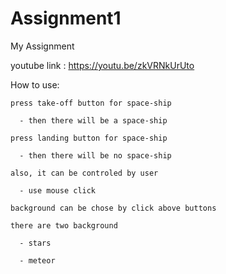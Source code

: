 # Assignment1
My Assignment

youtube link : https://youtu.be/zkVRNkUrUto

How to use:

    press take-off button for space-ship
  
      - then there will be a space-ship

    press landing button for space-ship
    
      - then there will be no space-ship
      
    also, it can be controled by user
    
      - use mouse click
      
    background can be chose by click above buttons
    
    there are two background
    
      - stars
      
      - meteor
  
  



